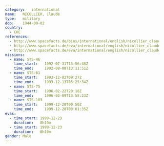 ```yaml
---
category:	international
name:	NICOLLIER, Claude
type:	military
dob:	1944-09-02
country:
  - CHE
references:
  - http://www.spacefacts.de/bios/international/english/nicollier_claude.htm
  - http://www.spacefacts.de/eva/international/english/nicollier_claude.htm
  - http://www.spacefacts.de/eva/international/english/nicollier_claude.htm
missions:
  - name: STS-46
    time_start:   1992-07-31T13:56:48Z
    time_end:     1992-08-08T13:11:51Z
  - name: STS-61
    time_start:   1993-12-02T09:27Z
    time_end:     1993-12-13T05:25:34Z
  - name: STS-75
    time_start:   1996-02-22T20:18Z
    time_end:     1996-03-09T13:58:23Z
  - name: STS-103
    time_start:   1999-12-20T00:50Z
    time_end:     1999-12-28T00:01:35Z
evas:
  - time_start: 1999-12-23
    duration:   8h10m
  - time_start: 1999-12-23
    duration:   8h10m
gender:	Male
---
```

